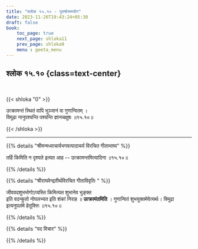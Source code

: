 ```yaml
---
title: "श्लोक १५.१० - पुरुषोत्तमयोग"
date: 2023-11-26T19:43:24+05:30
draft: false
book:
    toc_page: true
    next_page: shloka11
    prev_page: shloka9
    menu : geeta_menu
---
```




## श्लोक १५.१० {class=text-center}

<br/>

{{< shloka  "0"  >}}

उत्क्रामन्तं स्थितं वापि भुञ्जानं वा गुणान्वितम् ।   
विमूढा नानुपश्यन्ति पश्यन्ति ज्ञानचक्षुषः ॥१५.१०॥

{{< /shloka >}}

---


{{% details "श्रीमन्मध्वाचार्यभगवत्पादाचर्य विरचित  गीताभाष्य" %}}

तर्हि किमिति न दृश्यते इत्यत आह -- 
उत्क्रामन्तमित्यादिना  ॥१५.१०॥

{{% /details %}}



{{% details "श्रीराघवेन्द्रतीर्थविरचित गीताविवृतिः " %}}

जीववदशुभभोगोऽप्यस्ति किमित्यत शुभानेव भुङ्क्त  
इति वदन्कुतो नोपलभ्यत इति शंकां निराह 
॥ **उत्क्रामंतमिति** । गुणान्वितं शुभयुक्तमेवेत्यर्थः। 
विमूढा इत्यनुपलंमे हेतूक्त्तिः ॥१५.१०॥

{{% /details %}}



{{% details "पद विचार" %}}


{{% /details %}}
